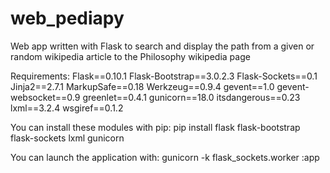 web_pediapy
===========
Web app written with Flask to search and display the path from a given or random wikipedia article to the Philosophy wikipedia page


Requirements:
	Flask==0.10.1
	Flask-Bootstrap==3.0.2.3
	Flask-Sockets==0.1
	Jinja2==2.7.1
	MarkupSafe==0.18
	Werkzeug==0.9.4
	gevent==1.0
	gevent-websocket==0.9
	greenlet==0.4.1
	gunicorn==18.0
	itsdangerous==0.23
	lxml==3.2.4
	wsgiref==0.1.2

You can install these modules with pip:
	pip install flask flask-bootstrap flask-sockets lxml gunicorn


You can launch the application with:
	gunicorn -k flask_sockets.worker :app
